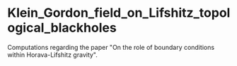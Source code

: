 # Klein_Gordon_field_on_Lifshitz_topological_blackholes
Computations regarding the paper "On the role of boundary conditions within Horava-Lifshitz gravity".
